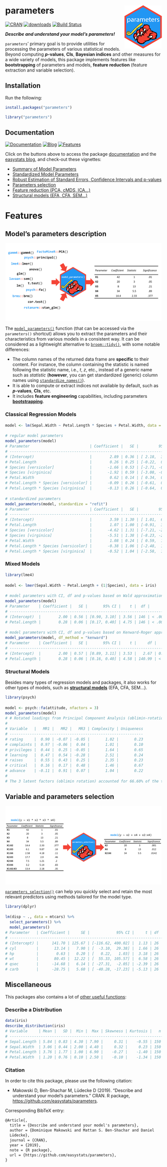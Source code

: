 
# parameters <img src='man/figures/logo.png' align="right" height="139" />

[![CRAN](http://www.r-pkg.org/badges/version/parameters)](https://cran.r-project.org/package=parameters)
[![downloads](http://cranlogs.r-pkg.org/badges/parameters)](https://cran.r-project.org/package=parameters)
[![Build
Status](https://travis-ci.org/easystats/parameters.svg?branch=master)](https://travis-ci.org/easystats/parameters)

***Describe and understand your model’s parameters\!***

`parameters`’ primary goal is to provide utilities for processing the
parameters of various statistical models. Beyond computing
***p*-values**, **CIs**, **Bayesian indices** and other measures for a
wide variety of models, this package implements features like
**bootstrapping** of parameters and models, **feature reduction**
(feature extraction and variable selection).

## Installation

Run the following:

``` r
install.packages("parameters")
```

``` r
library("parameters")
```

## Documentation

[![Documentation](https://img.shields.io/badge/documentation-parameters-orange.svg?colorB=E91E63)](https://easystats.github.io/parameters/)
[![Blog](https://img.shields.io/badge/blog-easystats-orange.svg?colorB=FF9800)](https://easystats.github.io/blog/posts/)
[![Features](https://img.shields.io/badge/features-parameters-orange.svg?colorB=2196F3)](https://easystats.github.io/parameters/reference/index.html)

Click on the buttons above to access the package
[documentation](https://easystats.github.io/parameters/) and the
[easystats blog](https://easystats.github.io/blog/posts/), and check-out
these vignettes:

  - [Summary of Model
    Parameters](https://easystats.github.io/parameters/articles/model_parameters.html)
  - [Standardized Model
    Parameters](https://easystats.github.io/parameters/articles/model_parameters_standardized.html)
  - [Robust Estimation of Standard Errors, Confidence Intervals and
    p-values](https://easystats.github.io/parameters/articles/model_parameters_robust.html)
  - [Parameters
    selection](https://easystats.github.io/parameters/articles/parameters_selection.html)
  - [Feature reduction (PCA, cMDS,
    ICA…)](https://easystats.github.io/parameters/articles/parameters_reduction.html)
  - [Structural models (EFA, CFA,
    SEM…)](https://easystats.github.io/parameters/articles/efa_cfa.html)

# Features

## Model’s parameters description

<img src='man/figures/figure1.png' align="center" />

The
[`model_parameters()`](https://easystats.github.io/parameters/articles/model_parameters.html)
function (that can be accessed via the `parameters()` shortcut) allows
you to extract the parameters and their characteristics from various
models in a consistent way. It can be considered as a lightweight
alternative to [`broom::tidy()`](https://github.com/tidymodels/broom),
with some notable differences:

  - The column names of the returned data frame are **specific** to
    their content. For instance, the column containing the statistic is
    named following the statistic name, i.e., *t*, *z*, etc., instead of
    a generic name such as *statistic* (**however**, you can get
    standardized (generic) column names using
    [`standardize_names()`](https://easystats.github.io/parameters/reference/standardize_names.html)).
  - It is able to compute or extract indices not available by default,
    such as ***p*-values**, **CIs**, etc.
  - It includes **feature engineering** capabilities, including
    parameters
    [**bootstrapping**](https://easystats.github.io/parameters/reference/bootstrap_parameters.html).

### Classical Regression Models

``` r
model <- lm(Sepal.Width ~ Petal.Length * Species + Petal.Width, data = iris)

# regular model parameters
model_parameters(model)
# Parameter                           | Coefficient |   SE |         95% CI |     t |  df |      p
# ------------------------------------------------------------------------------------------------
# (Intercept)                         |        2.89 | 0.36 | [ 2.18,  3.60] |  8.01 | 143 | < .001
# Petal.Length                        |        0.26 | 0.25 | [-0.22,  0.75] |  1.07 | 143 | 0.287 
# Species [versicolor]                |       -1.66 | 0.53 | [-2.71, -0.62] | -3.14 | 143 | 0.002 
# Species [virginica]                 |       -1.92 | 0.59 | [-3.08, -0.76] | -3.28 | 143 | 0.001 
# Petal.Width                         |        0.62 | 0.14 | [ 0.34,  0.89] |  4.41 | 143 | < .001
# Petal.Length * Species [versicolor] |       -0.09 | 0.26 | [-0.61,  0.42] | -0.36 | 143 | 0.721 
# Petal.Length * Species [virginica]  |       -0.13 | 0.26 | [-0.64,  0.38] | -0.50 | 143 | 0.618

# standardized parameters
model_parameters(model, standardize = "refit")
# Parameter                           | Coefficient |   SE |         95% CI |     t |  df |      p
# ------------------------------------------------------------------------------------------------
# (Intercept)                         |        3.59 | 1.30 | [ 1.01,  6.17] |  2.75 | 143 | 0.007 
# Petal.Length                        |        1.07 | 1.00 | [-0.91,  3.04] |  1.07 | 143 | 0.287 
# Species [versicolor]                |       -4.62 | 1.31 | [-7.21, -2.03] | -3.53 | 143 | < .001
# Species [virginica]                 |       -5.51 | 1.38 | [-8.23, -2.79] | -4.00 | 143 | < .001
# Petal.Width                         |        1.08 | 0.24 | [ 0.59,  1.56] |  4.41 | 143 | < .001
# Petal.Length * Species [versicolor] |       -0.38 | 1.06 | [-2.48,  1.72] | -0.36 | 143 | 0.721 
# Petal.Length * Species [virginica]  |       -0.52 | 1.04 | [-2.58,  1.54] | -0.50 | 143 | 0.618
```

### Mixed Models

``` r
library(lme4)

model <- lmer(Sepal.Width ~ Petal.Length + (1|Species), data = iris)

# model parameters with CI, df and p-values based on Wald approximation
model_parameters(model)
# Parameter    | Coefficient |   SE |       95% CI |    t |  df |      p
# ----------------------------------------------------------------------
# (Intercept)  |        2.00 | 0.56 | [0.90, 3.10] | 3.56 | 146 | < .001
# Petal.Length |        0.28 | 0.06 | [0.17, 0.40] | 4.75 | 146 | < .001

# model parameters with CI, df and p-values based on Kenward-Roger approximation
model_parameters(model, df_method = "kenward")
# Parameter    | Coefficient |   SE |       95% CI |    t |     df |      p
# -------------------------------------------------------------------------
# (Intercept)  |        2.00 | 0.57 | [0.89, 3.11] | 3.53 |   2.67 | 0.046 
# Petal.Length |        0.28 | 0.06 | [0.16, 0.40] | 4.58 | 140.99 | < .001
```

### Structural Models

Besides many types of regression models and packages, it also works for
other types of models, such as [**structural
models**](https://easystats.github.io/parameters/articles/efa_cfa.html)
(EFA, CFA, SEM…).

``` r
library(psych)

model <- psych::fa(attitude, nfactors = 3)
model_parameters(model)
# # Rotated loadings from Principal Component Analysis (oblimin-rotation)
# 
# Variable   |   MR1 |   MR2 |   MR3 | Complexity | Uniqueness
# ------------------------------------------------------------
# rating     |  0.90 | -0.07 | -0.05 |       1.02 |       0.23
# complaints |  0.97 | -0.06 |  0.04 |       1.01 |       0.10
# privileges |  0.44 |  0.25 | -0.05 |       1.64 |       0.65
# learning   |  0.47 |  0.54 | -0.28 |       2.51 |       0.24
# raises     |  0.55 |  0.43 |  0.25 |       2.35 |       0.23
# critical   |  0.16 |  0.17 |  0.48 |       1.46 |       0.67
# advance    | -0.11 |  0.91 |  0.07 |       1.04 |       0.22
# 
# The 3 latent factors (oblimin rotation) accounted for 66.60% of the total variance of the original data (MR1 = 38.19%, MR2 = 22.69%, MR3 = 5.72%).
```

## Variable and parameters selection

<img src='man/figures/figure2.png' align="center" />

[`parameters_selection()`](https://easystats.github.io/parameters/articles/parameters_selection.html)
can help you quickly select and retain the most relevant predictors
using methods tailored for the model type.

``` r
library(dplyr)

lm(disp ~ ., data = mtcars) %>% 
  select_parameters() %>% 
  model_parameters()
# Parameter   | Coefficient |     SE |            95% CI |     t | df |      p
# ----------------------------------------------------------------------------
# (Intercept) |      141.70 | 125.67 | [-116.62, 400.02] |  1.13 | 26 | 0.270 
# cyl         |       13.14 |   7.90 | [  -3.10,  29.38] |  1.66 | 26 | 0.108 
# hp          |        0.63 |   0.20 | [   0.22,   1.03] |  3.18 | 26 | 0.004 
# wt          |       80.45 |  12.22 | [  55.33, 105.57] |  6.58 | 26 | < .001
# qsec        |      -14.68 |   6.14 | [ -27.31,  -2.05] | -2.39 | 26 | 0.024 
# carb        |      -28.75 |   5.60 | [ -40.28, -17.23] | -5.13 | 26 | < .001
```

## Miscellaneous

This packages also contains a lot of [other useful
functions](https://easystats.github.io/parameters/reference/index.html):

### Describe a Distribution

``` r
data(iris)
describe_distribution(iris)
# Variable     | Mean |   SD |  Min |  Max | Skewness | Kurtosis |   n | n_Missing
# --------------------------------------------------------------------------------
# Sepal.Length | 5.84 | 0.83 | 4.30 | 7.90 |     0.31 |    -0.55 | 150 |         0
# Sepal.Width  | 3.06 | 0.44 | 2.00 | 4.40 |     0.32 |     0.23 | 150 |         0
# Petal.Length | 3.76 | 1.77 | 1.00 | 6.90 |    -0.27 |    -1.40 | 150 |         0
# Petal.Width  | 1.20 | 0.76 | 0.10 | 2.50 |    -0.10 |    -1.34 | 150 |         0
```

### Citation

In order to cite this package, please use the following citation:

  - Makowski D, Ben-Shachar M, Lüdecke D (2019). “Describe and
    understand your model’s parameters.” CRAN. R package,
    <https://github.com/easystats/parameters>.

Corresponding BibTeX entry:

    @Article{,
      title = {Describe and understand your model's parameters},
      author = {Dominique Makowski and Mattan S. Ben-Shachar and Daniel
      Lüdecke},
      journal = {CRAN},
      year = {2019},
      note = {R package},
      url = {https://github.com/easystats/parameters},
    }
